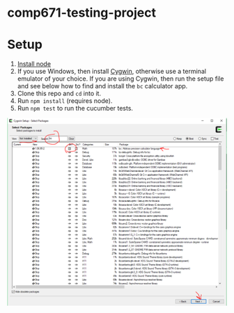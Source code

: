 # comp671-testing-project



# Setup

1. [Install node](https://nodejs.org/en/download/)
1. If you use Windows, then install [Cygwin](https://cygwin.com/install.html), otherwise use a terminal emulator of your choice. If you are using Cygwin, then run the setup file and see below how to find and install the `bc` calculator app.
1. Clone this repo and `cd` into it.
1. Run `npm install` (requires node).
1. Run `npm test` to run the cucumber tests.



![Cygwin setup](https://raw.githubusercontent.com/aressler38/comp671-testing-project/master/img/cygwin-setup-bc.png)
